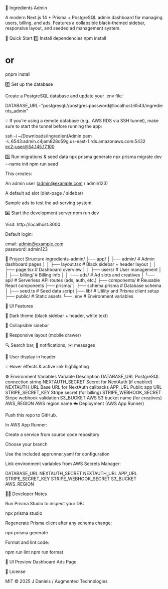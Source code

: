 🧩 Ingredients Admin

A modern Next.js 14 + Prisma + PostgreSQL admin dashboard for managing users, billing, and ads.
Features a collapsible black-themed sidebar, responsive layout, and seeded ad management system.

🚀 Quick Start
1️⃣ Install dependencies
npm install
# or
pnpm install

2️⃣ Set up the database

Create a PostgreSQL database and update your .env file:

DATABASE_URL="postgresql://postgres:password@localhost:6543/ingredients_admin"


💡 If you’re using a remote database (e.g., AWS RDS via SSH tunnel),
make sure to start the tunnel before running the app:

ssh -i ~/Downloads/IngredientAdmin.pem \
  -L 6543:admin.c4jam828o59g.us-east-1.rds.amazonaws.com:5432 \
  ec2-user@54.145.17.100

3️⃣ Run migrations & seed data
npx prisma generate
npx prisma migrate dev --name init
npm run seed


This creates:

An admin user (admin@example.com / admin123)

A default ad slot (diet-page / sidebar)

Sample ads to test the ad-serving system.

4️⃣ Start the development server
npm run dev


Visit: http://localhost:3000

Default login:

email: admin@example.com  
password: admin123

🧱 Project Structure
ingredients-admin/
├── app/
│   ├── admin/             # Admin dashboard pages
│   │   ├── layout.tsx     # Black sidebar + header layout
│   │   ├── page.tsx       # Dashboard overview
│   │   ├── users/         # User management
│   │   ├── billing/       # Billing info
│   │   └── ads/           # Ad slots and creatives
│   └── api/               # Serverless API routes (ads, auth, etc.)
├── components/            # Reusable React components
├── prisma/
│   ├── schema.prisma      # Database schema
│   ├── seed.ts            # Seed data script
├── lib/                   # Utility and Prisma client setup
├── public/                # Static assets
└── .env                   # Environment variables

🎨 UI Features

🖤 Dark theme (black sidebar + header, white text)

🧭 Collapsible sidebar

📱 Responsive layout (mobile drawer)

🔍 Search bar, 🔔 notifications, ✉️ messages

👤 User display in header

💡 Hover effects & active link highlighting

⚙️ Environment Variables
Variable	Description
DATABASE_URL	PostgreSQL connection string
NEXTAUTH_SECRET	Secret for NextAuth (if enabled)
NEXTAUTH_URL	Base URL for NextAuth callbacks
APP_URL	Public app URL
STRIPE_SECRET_KEY	Stripe secret (for billing)
STRIPE_WEBHOOK_SECRET	Stripe webhook validation
S3_BUCKET	AWS S3 bucket name (for creatives)
AWS_REGION	AWS region name
☁️ Deployment (AWS App Runner)

Push this repo to GitHub.

In AWS App Runner:

Create a service from source code repository

Choose your branch

Use the included apprunner.yaml for configuration

Link environment variables from AWS Secrets Manager:

DATABASE_URL
NEXTAUTH_SECRET
NEXTAUTH_URL
APP_URL
STRIPE_SECRET_KEY
STRIPE_WEBHOOK_SECRET
S3_BUCKET
AWS_REGION

🧑‍💻 Developer Notes

Run Prisma Studio to inspect your DB:

npx prisma studio


Regenerate Prisma client after any schema change:

npx prisma generate


Format and lint code:

npm run lint
npm run format

📸 UI Preview
Dashboard	Ads Page

	
🧾 License

MIT © 2025 J Daniels / Augmented Technologies